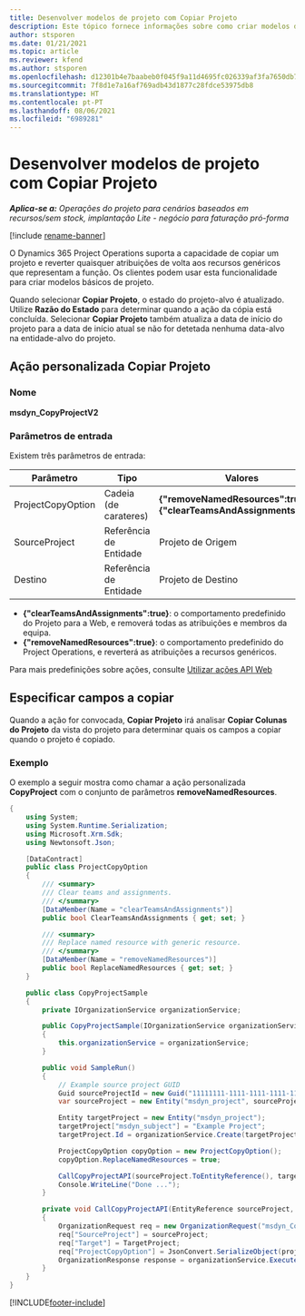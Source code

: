 ```yaml
---
title: Desenvolver modelos de projeto com Copiar Projeto
description: Este tópico fornece informações sobre como criar modelos de projeto usando a ação personalizada de Copiar Projeto.
author: stsporen
ms.date: 01/21/2021
ms.topic: article
ms.reviewer: kfend
ms.author: stsporen
ms.openlocfilehash: d12301b4e7baabeb0f045f9a11d4695fc026339af3fa7650db7177c495c71e90
ms.sourcegitcommit: 7f8d1e7a16af769adb43d1877c28fdce53975db8
ms.translationtype: HT
ms.contentlocale: pt-PT
ms.lasthandoff: 08/06/2021
ms.locfileid: "6989281"
---
```

# <a name="develop-project-templates-with-copy-project"></a>Desenvolver modelos de projeto com Copiar Projeto

_**Aplica-se a:** Operações do projeto para cenários baseados em recursos/sem stock, implantação Lite - negócio para faturação pró-forma_

[!include [rename-banner](~/includes/cc-data-platform-banner.md)]

O Dynamics 365 Project Operations suporta a capacidade de copiar um projeto e reverter quaisquer atribuições de volta aos recursos genéricos que representam a função. Os clientes podem usar esta funcionalidade para criar modelos básicos de projeto.

Quando selecionar **Copiar Projeto**, o estado do projeto-alvo é atualizado. Utilize **Razão do Estado** para determinar quando a ação da cópia está concluída. Selecionar **Copiar Projeto** também atualiza a data de início do projeto para a data de início atual se não for detetada nenhuma data-alvo na entidade-alvo do projeto.

## <a name="copy-project-custom-action"></a>Ação personalizada Copiar Projeto 

### <a name="name"></a>Nome 

**msdyn_CopyProjectV2**

### <a name="input-parameters"></a>Parâmetros de entrada
Existem três parâmetros de entrada:

| Parâmetro          | Tipo   | Valores                                                   | 
|--------------------|--------|----------------------------------------------------------|
| ProjectCopyOption  | Cadeia (de carateres) | **{"removeNamedResources":true}** ou **{"clearTeamsAndAssignments":true}** |
| SourceProject      | Referência de Entidade | Projeto de Origem |
| Destino             | Referência de Entidade | Projeto de Destino |


- **{"clearTeamsAndAssignments":true}**: o comportamento predefinido do Projeto para a Web, e removerá todas as atribuições e membros da equipa.
- **{"removeNamedResources":true}**: o comportamento predefinido do Project Operations, e reverterá as atribuições a recursos genéricos.

Para mais predefinições sobre ações, consulte [Utilizar ações API Web](/powerapps/developer/common-data-service/webapi/use-web-api-actions)

## <a name="specify-fields-to-copy"></a>Especificar campos a copiar 
Quando a ação for convocada, **Copiar Projeto** irá analisar **Copiar Colunas do Projeto** da vista do projeto para determinar quais os campos a copiar quando o projeto é copiado.


### <a name="example"></a>Exemplo
O exemplo a seguir mostra como chamar a ação personalizada **CopyProject** com o conjunto de parâmetros **removeNamedResources**.
```C#
{
    using System;
    using System.Runtime.Serialization;
    using Microsoft.Xrm.Sdk;
    using Newtonsoft.Json;

    [DataContract]
    public class ProjectCopyOption
    {
        /// <summary>
        /// Clear teams and assignments.
        /// </summary>
        [DataMember(Name = "clearTeamsAndAssignments")]
        public bool ClearTeamsAndAssignments { get; set; }

        /// <summary>
        /// Replace named resource with generic resource.
        /// </summary>
        [DataMember(Name = "removeNamedResources")]
        public bool ReplaceNamedResources { get; set; }
    }

    public class CopyProjectSample
    {
        private IOrganizationService organizationService;

        public CopyProjectSample(IOrganizationService organizationService)
        {
            this.organizationService = organizationService;
        }

        public void SampleRun()
        {
            // Example source project GUID
            Guid sourceProjectId = new Guid("11111111-1111-1111-1111-111111111111");
            var sourceProject = new Entity("msdyn_project", sourceProjectId);

            Entity targetProject = new Entity("msdyn_project");
            targetProject["msdyn_subject"] = "Example Project";
            targetProject.Id = organizationService.Create(targetProject);

            ProjectCopyOption copyOption = new ProjectCopyOption();
            copyOption.ReplaceNamedResources = true;

            CallCopyProjectAPI(sourceProject.ToEntityReference(), targetProject.ToEntityReference(), copyOption);
            Console.WriteLine("Done ...");
        }

        private void CallCopyProjectAPI(EntityReference sourceProject, EntityReference TargetProject, ProjectCopyOption projectCopyOption)
        {
            OrganizationRequest req = new OrganizationRequest("msdyn_CopyProjectV2");
            req["SourceProject"] = sourceProject;
            req["Target"] = TargetProject;
            req["ProjectCopyOption"] = JsonConvert.SerializeObject(projectCopyOption);
            OrganizationResponse response = organizationService.Execute(req);
        }
    }
}
```


[!INCLUDE[footer-include](../includes/footer-banner.md)]